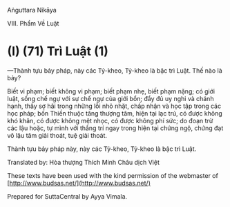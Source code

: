 Aṅguttara Nikāya

VIII. Phẩm Về Luật

# (I) (71) Trì Luật (1)

—Thành tựu bảy pháp, này các Tỷ-kheo, Tỷ-kheo là bậc trì Luật. Thế nào là bảy?

Biết vi phạm; biết không vi phạm; biết phạm nhẹ, biết phạm nặng; có giới luật, sống chế ngự với sự chế ngự của giới bổn; đầy đủ uy nghi và chánh hạnh, thấy sợ hãi trong những lỗi nhỏ nhặt, chấp nhận và học tập trong các học pháp; bốn Thiền thuộc tăng thượng tâm, hiện tại lạc trú, có được không khó khăn, có được không mệt nhọc, có được không phí sức; do đoạn trừ các lậu hoặc, tự mình với thắng trí ngay trong hiện tại chứng ngộ, chứng đạt vô lậu tâm giải thoát, tuệ giải thoát.

Thành tựu bảy pháp này, này các Tỷ-kheo, Tỷ-kheo là bậc trì Luật.

Translated by: Hòa thượng Thích Minh Châu dịch Việt

These texts have been used with the kind permission of the webmaster of [http://www.budsas.net/](http://www.budsas.net/)

Prepared for SuttaCentral by Ayya Vimala.